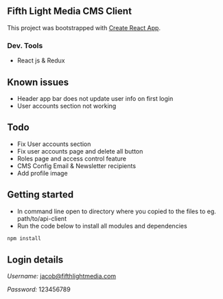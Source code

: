 ## Fifth Light Media CMS Client

This project was bootstrapped with [Create React App](https://github.com/facebook/create-react-app).

### Dev. Tools

- React js & Redux

## Known issues

- Header app bar does not update user info on first login
- User accounts section not working

## Todo

- Fix User accounts section
- Fix user accounts page and delete all button
- Roles page and access control feature
- CMS Config Email & Newsletter recipients
- Add profile image

## Getting started

- In command line open to directory where you copied to the files to eg. path/to/api-client
- Run the code below to install all modules and dependencies

```javascript
npm install
```

## Login details

_Username:_ jacob@fifthlightmedia.com

_Password:_ 123456789
